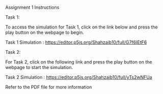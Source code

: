 Assignment 1 Instructions

Task 1:

To access the simulation for Task 1, click on the link below and press the play button on the webpage to begin.

Task 1 Simulation : https://editor.p5js.org/Shahzaib10/full/G7f6IEtF6

Task 2:

For Task 2, click on the following link and press the play button on the webpage to start the simulation.

Task 2 Simulation : https://editor.p5js.org/Shahzaib10/full/yTs2wNFUa


Refer to the PDF file for more information

